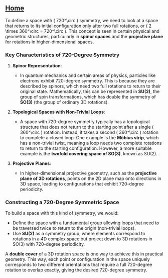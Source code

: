 [Home](https://github.com/cpsource/UFT)
---

To define a space with \( 720^\circ \) symmetry, we need to look at a space that returns to its initial configuration only after two full rotations, or \( 2 \times 360^\circ = 720^\circ \). This concept is seen in certain physical and geometric structures, particularly in **spinor spaces** and the **projective plane** for rotations in higher-dimensional spaces.

### Key Characteristics of 720-Degree Symmetry

1. **Spinor Representation**:
   - In quantum mechanics and certain areas of physics, particles like electrons exhibit 720-degree symmetry. This is because they are described by spinors, which need two full rotations to return to their original state. Mathematically, this can be represented in **SU(2)**, the group of spin transformations, which has double the symmetry of **SO(3)** (the group of ordinary 3D rotations).

2. **Topological Spaces with Non-Trivial Loops**:
   - A space with 720-degree symmetry typically has a topological structure that does not return to the starting point after a single \( 360^\circ \) rotation. Instead, it takes a second \( 360^\circ \) rotation to complete a closed loop. One example is the **Möbius strip**, which has a non-trivial twist, meaning a loop needs two complete rotations to return to the starting configuration. However, a more suitable example is the **twofold covering space of SO(3)**, known as SU(2).

3. **Projective Planes**:
   - In higher-dimensional projective geometry, such as the **projective plane of 3D rotations**, points on the 2D plane map onto directions in 3D space, leading to configurations that exhibit 720-degree periodicity.

### Constructing a 720-Degree Symmetric Space

To build a space with this kind of symmetry, we would:
- Define the space with a fundamental group allowing loops that need to be traversed twice to return to the origin (non-trivial loops).
- Use **SU(2)** as a symmetry group, where elements correspond to rotations in a 4D complex space but project down to 3D rotations in SO(3) with 720-degree periodicity.

A **double cover** of a 3D rotation space is one way to achieve this in practical geometry. This way, each point or configuration in the space uniquely corresponds to two different orientations that require a full 720-degree rotation to overlap exactly, giving the desired 720-degree symmetry.
